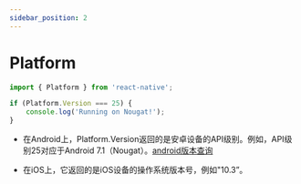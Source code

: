 ```yaml
---
sidebar_position: 2
---
```


# Platform

```js
import { Platform } from 'react-native';

if (Platform.Version === 25) {
    console.log('Running on Nougat!');
}
```

-   在Android上，Platform.Version返回的是安卓设备的API级别。例如，API级别25对应于Android 7.1（Nougat）。[android版本查询](https://en.wikipedia.org/wiki/Android_version_history#Overview11)

-   在iOS上，它返回的是iOS设备的操作系统版本号，例如"10.3”。
